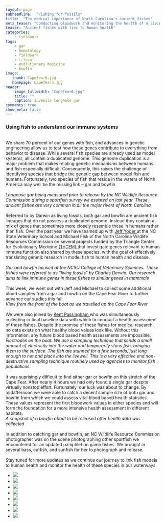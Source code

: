 ```yaml
---
layout: page
subheadline:  "Fishing for fossils"
title:  "The medical importance of North Carolina's ancient fishes"
meta_teaser: "Conducting bloodwork and monitoring the health of a living fossil"
teaser: "Ancient fishes with ties to human health"
categories:
    - fieldwork
tags:
    - gar
    - hematology
    - fieldwork
    - tricem
    - evolutionary medicine
    - bowfin
image:
   thumb: Capefear6.jpg
   homepage: Capefear6.jpg
header: 
    image_fullwidth: "Capefear6.jpg"
    title: ""
    caption: Juvenile longnose gar
comments: true
show_meta: false
---
```


<h3>Using fish to understand our immune systems</h3>
<br> 
We share 70 percent of our genes with fish, and advances in genetic engineering allow us to test how these genes contribute to everything from behavior to disease. While several fish species are already used as model systems, all contain a duplicated genome. This genome duplication is a major problem that makes relating genetic mechanisms between humans and fish especially difficult. Consequently, this raises the challenge of identifying species that bridge the genetic gap between model fish and humans. Fortunately, two species of fish that reside in the waters of North America may well be the missing link – gar and bowfin.
<br>
<br>
<img class="b30" src="http://carolinafishes.github.io/images/Lumber1.jpg" alt=""><em>Longnose gar being measured prior to release by the NC Wildlife Resource Commission during a sportfish survey we assisted on last year. These ancient fishes are very common in all the major rivers of North Carolina</em>
<br>
<br>
Referred to by Darwin as living fossils, both gar and bowfin are ancient fish lineages that do not possess a duplicated genome. Instead they contain a mix of genes that sometimes more closely resemble those in humans rather than fish. Over the past year we have teamed up with <a href='http://www4.ncsu.edu/~jayoder/'> Jeff Yoder </a> at the NC State Veterinary School and Michael Fisk of the North Carolina Wildlife Resources Commission on several projects funded by the Triangle Center for Evolutionary Medicine <a href='http://tricem.dreamhosters.com/'> (TriCEM) </a> that investigate genes relevant to human immune function also shared by these species, with the goal of effectively translating genetic research in model fish to human health and disease.
<br> 
<br>  
<img class="b30" src="http://carolinafishes.github.io/images/Capefear9.jpg" alt=""><em>Gar and bowfin housed at the NCSU College of Veterinary Sciences. These fishes were referred to as "living fossils" by Charles Darwin. Our research aims to link immune genes in these fishes to similar genes in mammals</em>
<br>
<br>
This week, we went out with Jeff and Michael to collect some additional blood samples from a gar and bowfin on the Cape Fear River to further advance our studies this fall.
<br> 
<img class="b30" src="http://carolinafishes.github.io/images/Capefear4.jpg" alt=""><em>View from the front of the boat as we travelled up the Cape Fear River</em>
<br>
<br>
We were also joined by <a href='https://cvm.ncsu.edu/directory/passingham-ronald/Kent Passingham'> Kent Passingham </a> who was simultaneously collecting critical baseline data with which to conduct a health assessment of these fishes. Despite the promise of these fishes for medical research, no data exists on what healthy blood values look like. Without this information, any future blood based health assessments are impossible.
<br> 
<img class="b30" src="http://carolinafishes.github.io/images/Capefear5.jpg" alt=""><em>Electrodes on the boat. We use a sampling technique that sends a small amount of electricity into the water and temporarily stuns fish, bringing them to the surface. The fish are stunned for a few seconds, just long enough to net and place into the livewell. This is a very effective and non-destructive sampling technique routinely used by agencies to monitor fish populations</em>
<br>
<br>
It was suprisingly difficult to find either gar or bowfin on this stretch of the Cape Fear. After nearly 4 hours we had only found a single gar despite virtually nonstop effort. Furtunately, our luck was about to change. By midafternoon we were able to catch a decent sample size of both gar and bowfin from which we could assess vital blood based health statistics. These values represent the first bloodwork values in either species and will form the foundation for a more intensive health assessment in different habitats. 
<br>  
<img class="b30" src="http://carolinafishes.github.io/images/Capefear7.jpg" alt=""><em>A snapshot of a bowfin about to be released after health data was collected</em>
<br>
<br>
In addition to catching gar and bowfin, an NC Wildlife Resource Commission photographer was on the scene photographing other sportfish we encountered for an updated pamphlet on game fishes. We brought in several bass, catfish, and sunfish for her to photograph and release. 
<br>
<br>
Stay tuned for more updates as we continue our journey to link fish models to human health and monitor the health of these species in our waterways. 
<ul class="clearing-thumbs small-block-grid-4" data-clearing>
  <li><a href="{{ site.url }}/images/Capefear1.jpg"><img  data-caption="Potential habitat along the Cape Fear" class="th" src="{{ site.url }}/images/Capefear1_thumb.jpg"></a></li>
  <li><a href="{{ site.url }}/images/Capefear3.jpg"><img  data-caption="View from the boat" class="th" src="{{ site.url }}/images/Capefear3_thumb.jpg"></a></li>
  <li><a href="{{ site.url }}/images/Capefear2.jpg"><img  data-caption="Jeff and Kent preparing to go search for fish at the start of the day" class="th" src="{{ site.url }}/images/Capefear2_thumb.jpg"></a></li>
  <li><a href="{{ site.url }}/images/Capefear8.jpg"><img  data-caption="Gar and bowfin housed at NCSU" class="th" src="{{ site.url }}/images/Capefear8_thumb.jpg"></a></li>
  <li><a href="{{ site.url }}/images/Capefear13.jpg"><img  data-caption="Michael helping with the photographing of fish we brought back for an updated gamefish pamphlet" class="th" src="{{ site.url }}/images/Capefear13_thumb.jpg"></a></li>
  <li><a href="{{ site.url }}/images/Capefear14.jpg"><img  data-caption="Michael and Jeff heading up the Cape Fear in search of elusive ancient fishes" class="th" src="{{ site.url }}/images/Capefear14_thumb.jpg"></a></li>
  <li><a href="{{ site.url }}/images/Capefear15.jpg"><img  data-caption="Heading upriver in search of North Carolina's elusive living fossil fishes" class="th" src="{{ site.url }}/images/Capefear15_thumb.jpg"></a></li>
  <li><a href="{{ site.url }}/images/Capefear16.jpg"><img  data-caption="Getting ready to try netting fish another site along the Cape Fear River" class="th" src="{{ site.url }}/images/Capefear16_thumb.jpg"></a></li>
</ul>










